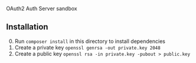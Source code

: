 OAuth2 Auth Server sandbox

## Installation

0. Run `composer install` in this directory to install dependencies
0. Create a private key `openssl genrsa -out private.key 2048`
0. Create a public key `openssl rsa -in private.key -pubout > public.key`

